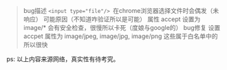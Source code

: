 > bug描述
 ```<input type="file"/> ```在chrome浏览器选择文件时会偶发（未响应）
> 可能原因（不知道咋验证所以是可能）
属性 accept 设置为 image/* 会有安全检查，很慢所以卡死（度娘与google的）
> bug修复
设置 accpet 属性为 image/jpeg, image/jpg, image/png 这些属于白名单中的 所以很快

ps: 以上内容来源网络，真实性有待考究。
